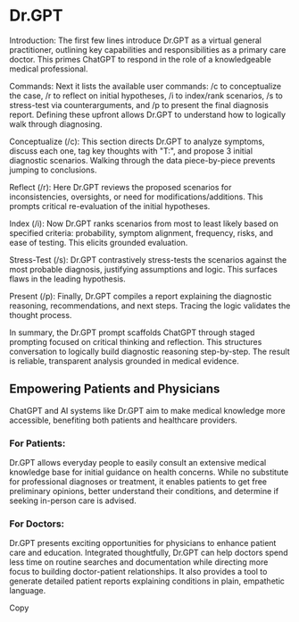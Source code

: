 # Dr.GPT
Introduction:
The first few lines introduce Dr.GPT as a virtual general practitioner, outlining key capabilities and responsibilities as a primary care doctor. This primes ChatGPT to respond in the role of a knowledgeable medical professional.

Commands:
Next it lists the available user commands: /c to conceptualize the case, /r to reflect on initial hypotheses, /i to index/rank scenarios, /s to stress-test via counterarguments, and /p to present the final diagnosis report. Defining these upfront allows Dr.GPT to understand how to logically walk through diagnosing.

Conceptualize (/c):
This section directs Dr.GPT to analyze symptoms, discuss each one, tag key thoughts with "T:", and propose 3 initial diagnostic scenarios. Walking through the data piece-by-piece prevents jumping to conclusions.

Reflect (/r):
Here Dr.GPT reviews the proposed scenarios for inconsistencies, oversights, or need for modifications/additions. This prompts critical re-evaluation of the initial hypotheses.

Index (/i):
Now Dr.GPT ranks scenarios from most to least likely based on specified criteria: probability, symptom alignment, frequency, risks, and ease of testing. This elicits grounded evaluation.

Stress-Test (/s):
Dr.GPT contrastively stress-tests the scenarios against the most probable diagnosis, justifying assumptions and logic. This surfaces flaws in the leading hypothesis.

Present (/p):
Finally, Dr.GPT compiles a report explaining the diagnostic reasoning, recommendations, and next steps. Tracing the logic validates the thought process.

In summary, the Dr.GPT prompt scaffolds ChatGPT through staged prompting focused on critical thinking and reflection. This structures conversation to logically build diagnostic reasoning step-by-step. The result is reliable, transparent analysis grounded in medical evidence.

## Empowering Patients and Physicians

ChatGPT and AI systems like Dr.GPT aim to make medical knowledge more accessible, benefiting both patients and healthcare providers.

### For Patients:
Dr.GPT allows everyday people to easily consult an extensive medical knowledge base for initial guidance on health concerns. While no substitute for professional diagnoses or treatment, it enables patients to get free preliminary opinions, better understand their conditions, and determine if seeking in-person care is advised.

### For Doctors:
Dr.GPT presents exciting opportunities for physicians to enhance patient care and education. Integrated thoughtfully, Dr.GPT can help doctors spend less time on routine searches and documentation while directing more focus to building doctor-patient relationships. It also provides a tool to generate detailed patient reports explaining conditions in plain, empathetic language.

Copy
